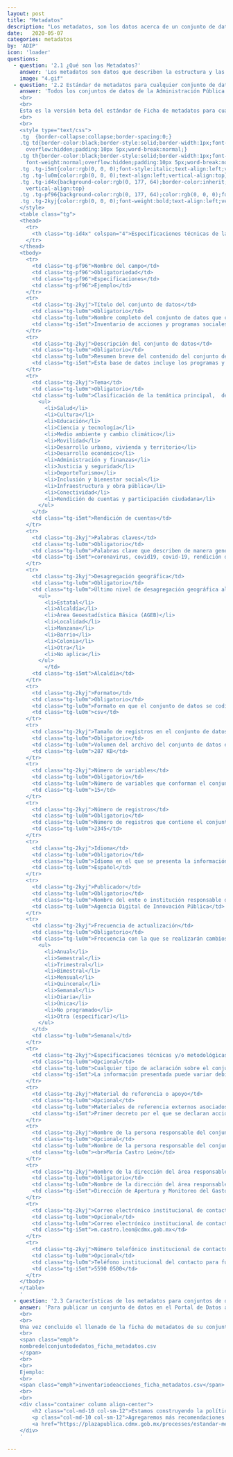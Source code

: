 ```yaml
---
layout: post
title: "Metadatos"
description: "Los metadatos, son los datos acerca de un conjunto de datos. Se leen en una ficha que describimos a continuación."
date:   2020-05-07
categories: metadatos
by: 'ADIP'
icon: 'loader'
questions:
  - question: '2.1 ¿Qué son los Metadatos?'
    answer: 'Los metadatos son datos que describen la estructura y las propiedades de otros datos; sirven para que los usuarios puedan buscar y consultar datos de forma más efectiva y eficiente, así como para la conformación de catálogos de datos.'
    image: "4.gif"
  - question: '2.2 Estándar de metadatos para cualquier conjunto de datos'
    answer: 'Todos los conjuntos de datos de la Administración Pública de la Ciudad de México, sean públicos o no, deben tener sus respectivos metadatos. Dichos metadatos deben cumplir con ciertas características mínimas homologadas, de tal forma que se puedan ordenar de manera sistemática.  
    <br>
    <br>
    Esta es la versión beta del estándar de Ficha de metadatos para cualquier conjunto de datos dentro de la Administración Pública de la Ciudad de México. Puedes descargar la plantilla <a class="url" href="http://gobcdmx.github.io/politicadedatos/assets/files/plantilla_metadatos_abiertos_V1.xlsx">aquí</a> y seguir las siguientes instrucciones de llenado:
    <br>
    <br>
    <style type="text/css">
    .tg  {border-collapse:collapse;border-spacing:0;}
    .tg td{border-color:black;border-style:solid;border-width:1px;font-family:Arial, sans-serif;font-size:14px;
      overflow:hidden;padding:10px 5px;word-break:normal;}
    .tg th{border-color:black;border-style:solid;border-width:1px;font-family:Arial, sans-serif;font-size:14px;
      font-weight:normal;overflow:hidden;padding:10px 5px;word-break:normal;}
    .tg .tg-i5mt{color:rgb(0, 0, 0);font-style:italic;text-align:left;vertical-align:top}
    .tg .tg-lu0m{color:rgb(0, 0, 0);text-align:left;vertical-align:top}
    .tg .tg-id4x{background-color:rgb(0, 177, 64);border-color:inherit;color:rgb(0, 0, 0);font-weight:bold;text-align:left;
      vertical-align:top}
    .tg .tg-pf96{background-color:rgb(0, 177, 64);color:rgb(0, 0, 0);font-weight:bold;text-align:left;vertical-align:top}
    .tg .tg-2kyj{color:rgb(0, 0, 0);font-weight:bold;text-align:left;vertical-align:top}
    </style>
    <table class="tg">
    <thead>
      <tr>
        <th class="tg-id4x" colspan="4">Especificaciones técnicas de la Ficha Estándar de Metadatos para cualquier conjunto de datos</th>
      </tr>
    </thead>
    <tbody>
      <tr>
        <td class="tg-pf96">Nombre del campo</td>
        <td class="tg-pf96">Obligatoriedad</td>
        <td class="tg-pf96">Especificaciones</td>
        <td class="tg-pf96">Ejemplo</td>
      </tr>
      <tr>
        <td class="tg-2kyj">Título del conjunto de datos</td>
        <td class="tg-lu0m">Obligatorio</td>
        <td class="tg-lu0m">Nombre completo del conjunto de datos que contenga año (o periodo) y lugar de referencia.</td>
        <td class="tg-i5mt">Inventario de acciones y programas sociales implementados durante la pandemia COVID-19 en la Ciudad de México</td>
      </tr>
      <tr>
        <td class="tg-2kyj">Descripción del conjunto de datos</td>
        <td class="tg-lu0m">Obligatorio</td>
        <td class="tg-lu0m">Resumen breve del contenido del conjunto de datos.</td>
        <td class="tg-i5mt">Esta base de datos incluye los programas y acciones sociales de todas las Secretarías de la Ciudad de México que se han puesto en marcha para atender los problemas de la población derivados de la pandemia de COVID-19, a partir de la declaratoria de emergencia sanitaria el 13 de marzo de 2020.</td>
      </tr>
      <tr>
        <td class="tg-2kyj">Tema</td>
        <td class="tg-lu0m">Obligatorio</td>
        <td class="tg-lu0m">Clasificación de la temática principal,  de acuerdo con los siguientes temas:
          <ul>
            <li>Salud</li>
            <li>Cultura</li>
            <li>Educación</li>
            <li>Ciencia y tecnología</li>
            <li>Medio ambiente y cambio climático</li>
            <li>Movilidad</li>
            <li>Desarrollo urbano, vivienda y territorio</li>
            <li>Desarrollo económico</li>
            <li>Administración y finanzas</li>
            <li>Justicia y seguridad</li>
            <li>DeporteTurismo</li>
            <li>Inclusión y bienestar social</li>
            <li>Infraestructura y obra pública</li>
            <li>Conectividad</li>
            <li>Rendición de cuentas y participación ciudadana</li>
          </ul>
        </td>
        <td class="tg-i5mt">Rendición de cuentas</td>
      </tr>
      <tr>
        <td class="tg-2kyj">Palabras claves</td>
        <td class="tg-lu0m">Obligatorio</td>
        <td class="tg-lu0m">Palabras clave que describen de manera general el contenido de los datos, separadas por comas (de 6 a 8 palabras)</td>
        <td class="tg-i5mt">coronavirus, covid19, covid-19, rendición de cuentas, acciones sociales, programas, beneficiarios.</td>
      </tr>
      <tr>
        <td class="tg-2kyj">Desagregación geográfica</td>
        <td class="tg-lu0m">Obligatorio</td>
        <td class="tg-lu0m">Último nivel de desagregación geográfica al que se encuentra referenciada la información del conjunto de datos. Puede ser:
          <ul>
            <li>Estatal</li>
            <li>Alcaldía</li>
            <li>Área Geoestadística Básica (AGEB)</li>
            <li>Localidad</li>
            <li>Manzana</li>
            <li>Barrio</li>
            <li>Colonia</li>
            <li>Otra</li>
            <li>No aplica</li>
          </ul>
            </td>
        <td class="tg-i5mt">Alcaldía</td>
      </tr>
      <tr>
        <td class="tg-2kyj">Formato</td>
        <td class="tg-lu0m">Obligatorio</td>
        <td class="tg-lu0m">Formato en que el conjunto de datos se codifica y almacena en un archivo informático. <br>csv; xlsx; xls; dbf; xml; rdf; shp</td>
        <td class="tg-lu0m">csv</td>
      </tr>
      <tr>
        <td class="tg-2kyj">Tamaño de registros en el conjunto de datos (bytes)</td>
        <td class="tg-lu0m">Obligatorio</td>
        <td class="tg-lu0m">Volumen del archivo del conjunto de datos en unidades de almacenamiento de información.</td>
        <td class="tg-lu0m">287 KB</td>
      </tr>
      <tr>
        <td class="tg-2kyj">Número de variables</td>
        <td class="tg-lu0m">Obligatorio</td>
        <td class="tg-lu0m">Número de variables que conforman el conjunto de datos(columnas).</td>
        <td class="tg-lu0m">15</td>
      </tr>
      <tr>
        <td class="tg-2kyj">Número de registros</td>
        <td class="tg-lu0m">Obligatorio</td>
        <td class="tg-lu0m">Número de registros que contiene el conjunto de datos (filas).</td>
        <td class="tg-lu0m">2345</td>
      </tr>
      <tr>
        <td class="tg-2kyj">Idioma</td>
        <td class="tg-lu0m">Obligatorio</td>
        <td class="tg-lu0m">Idioma en el que se presenta la información en el conjunto de datos.</td>
        <td class="tg-lu0m">Español</td>
      </tr>
      <tr>
        <td class="tg-2kyj">Publicador</td>
        <td class="tg-lu0m">Obligatorio</td>
        <td class="tg-lu0m">Nombre del ente o institución responsable de la publicación del conjunto de datos.</td>
        <td class="tg-lu0m">Agencia Digital de Innovación Pública</td>
      </tr>
      <tr>
        <td class="tg-2kyj">Frecuencia de actualización</td>
        <td class="tg-lu0m">Obligatorio</td>
        <td class="tg-lu0m">Frecuencia con la que se realizarán cambios y/o adiciones a la información contenida en el conjunto de datos. Puede ser:
          <ul>
            <li>Anual</li>
            <li>Semestral</li>
            <li>Trimestral</li>
            <li>Bimestral</li>
            <li>Mensual</li>
            <li>Quincenal</li>
            <li>Semanal</li>
            <li>Diaria</li>
            <li>Única</li>
            <li>No programado</li>
            <li>Otra (especificar)</li>
          </ul>
        </td>
        <td class="tg-lu0m">Semanal</td>
      </tr>
      <tr>
        <td class="tg-2kyj">Especificaciones técnicas y/o metodológicas</td>
        <td class="tg-lu0m">Opcional</td>
        <td class="tg-lu0m">Cualquier tipo de aclaración sobre el conjunto de datos, se describen normas, instrucciones, procedimientos, entre otras cuestiones que pudieran ser relevantes para el manejo de los datos.</td>
        <td class="tg-i5mt">La información presentada puede variar debido a que las dependencias tienen la facultad de implementar cambios en sus acciones sociales para responder de manera inmediata a contingencias o emergencias y tienen un plazo de 15 días hábiles para remitir sus lineamientos de operación al Consejo de Evaluación del Desarrollo Social de la Ciudad de México, en caso de requerir que esas acciones se prolonguen por la emergencia.</td>
      </tr>
      <tr>
        <td class="tg-2kyj">Material de referencia o apoyo</td>
        <td class="tg-lu0m">Opcional</td>
        <td class="tg-lu0m">Materiales de referencia externos asociados al conjunto de datos, como documentos de apoyo técnico, metodológico y/o conceptual (leyes, reglamentos, notas, manuales, etc.). De preferencia se pone la URL de acceso a los materiales, o se envían como archivos adjuntos, junto con el conjunto de datos.</td>
        <td class="tg-i5mt">Primer decreto por el que se declaran acciones extraordinarias en la Ciudad de México para evitar el contagio y propagación del COVID-19.Reglas de Operación del Programa "Fondo para la Inclusión y el Bienestar Social (FINBIS) 2020".</td>
      </tr>
      <tr>
        <td class="tg-2kyj">Nombre de la persona responsable del conjunto de datos</td>
        <td class="tg-lu0m">Opcional</td>
        <td class="tg-lu0m">Nombre de la persona responsable del conjunto de datos</td>
        <td class="tg-lu0m"><br>María Castro León</td>
      </tr>
      <tr>
        <td class="tg-2kyj">Nombre de la dirección del área responsable de la información</td>
        <td class="tg-lu0m">Obligatorio</td>
        <td class="tg-lu0m">Nombre de la dirección del área responsable de la información</td>
        <td class="tg-i5mt">Dirección de Apertura y Monitoreo del Gasto</td>
      </tr>
      <tr>
        <td class="tg-2kyj">Correo electrónico institucional de contacto</td>
        <td class="tg-lu0m">Opcional</td>
        <td class="tg-lu0m">Correo electrónico institucional de contacto para futuras consultas sobre el conjunto de datos.</td>
        <td class="tg-i5mt">m.castro.leon@cdmx.gob.mx</td>
      </tr>
      <tr>
        <td class="tg-2kyj">Número telefónico institucional de contacto</td>
        <td class="tg-lu0m">Opcional</td>
        <td class="tg-lu0m">Teléfono institucional del contacto para futuras consultas sobre el conjunto de datos. Se debe escribir únicamente con números, sin espacios, guiones, paréntesis u otro tipo de caracteres especiales.</td>
        <td class="tg-i5mt">5590 0500</td>
      </tr>
    </tbody>
    </table>
    '
  - question: '2.3 Características de los metadatos para conjuntos de datos que se publican en el Portal de Datos Abiertos'
    answer: 'Para publicar un conjunto de datos en el Portal de Datos abiertos es fundamental que los entes llenen una versión acotada de la ficha estándar. Puedes descargar la plantilla <a class="url" href="http://gobcdmx.github.io/politicadedatos/assets/files/plantilla_metadatos_abiertos_V1.xlsx">aquí</a>.
    <br>
    <br>
    Una vez concluido el llenado de la ficha de metadatos de su conjunto de datos, deben guardarla en formato csv. Este archivo debe tener la siguiente estructura de nombre:
    <br>
    <span class="emph">
    nombredelconjuntodedatos_ficha_metadatos.csv
    </span>
    <br>
    <br>
    Ejemplo:
    <br>
    <span class="emph">inventariodeacciones_ficha_metadatos.csv</span>
    <br>
    <br>
    <div class="container column align-center">
        <h2 class="col-md-10 col-sm-12">Estamos construyendo la política de datos de la Ciudad de México.</h2>
        <p class="col-md-10 col-sm-12">Agregaremos más recomendaciones cómo hacer datos de calidad en la Ciudad. ¿Te gustaría participar?</p>
        <a href="https://plazapublica.cdmx.gob.mx/processes/estandar-metadatos" class="btn">Colabora</a>
    </div>
    '

---
```

